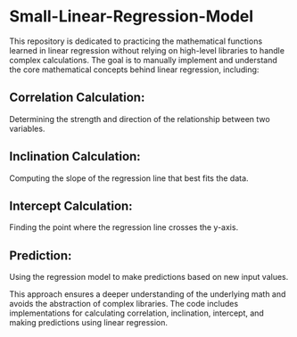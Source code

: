 # Small-Linear-Regression-Model
<p>
  This repository is dedicated to practicing the mathematical functions learned in linear regression without relying on high-level libraries to handle complex calculations. The goal is to manually implement and understand the core mathematical concepts behind linear regression, including:
</p>

<h2>Correlation Calculation:</h2>
<p>
  Determining the strength and direction of the relationship between two variables.
</p>

<h2>Inclination Calculation:</h2>
<p>
  Computing the slope of the regression line that best fits the data.
</p> 

<h2>Intercept Calculation:</h2>
<p>
  Finding the point where the regression line crosses the y-axis.
</p>

<h2>Prediction:</h2>
<p>
  Using the regression model to make predictions based on new input values.
</p>


<p>
  This approach ensures a deeper understanding of the underlying math and avoids the abstraction of complex libraries. The code includes implementations for calculating correlation, inclination, intercept, and making predictions using linear regression.
</p>
